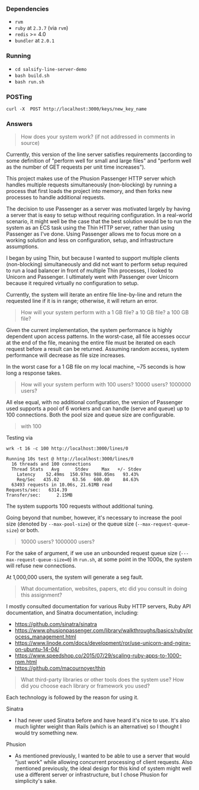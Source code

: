 ### Dependencies
* `rvm`
* `ruby` at `2.3.7` (via `rvm`)
* `redis` >= 4.0
* `bundler` at `2.0.1`

### Running
* `cd salsify-line-server-demo`
* `bash build.sh`
* `bash run.sh`

### POSTing
`curl -X  POST http://localhost:3000/keys/new_key_name`

### Answers
> How does your system work? (if not addressed in comments in source)

Currently, this version of the line server satisfies requirements (according
to some definition of "perform well for small and large files" and
"perform well as the number of GET requests per unit time increases").

This project makes use of the Phusion Passenger HTTP server which handles
multiple requests simultaneously (non-blocking) by running a process that 
first loads the project into memory, and then forks new processes to handle 
additional requests.

The decision to use Passenger as a server was motivated largely by having a 
server that is easy to setup without requiring configuration. In a real-world 
scenario, it might well be the case that the best solution would be to run the 
system as an ECS task using the Thin HTTP server, rather than using Passenger
as I've done. Using Passenger allows me to focus more on a working solution
and less on configuration, setup, and infrastructure assumptions.

I began by using Thin, but because I wanted to support multiple clients
(non-blocking) simultaneously and did not want to perform setup required to
run a load balancer in front of multiple Thin processes, I looked to Unicorn
and Passenger. I ultimately went with Passenger over Unicorn because it
required virtually no configuration to setup.

Currently, the system will iterate an entire file line-by-line and return
the requested line if it is in range; otherwise, it will return an error.

> How will your system perform with a 1 GB file? a 10 GB file? a 100 GB file?

Given the current implementation, the system performance is highly dependent
upon access patterns. In the worst-case, all file accesses occur at the
end of the file, meaning the entire file must be iterated on each request
before a result can be returned. Assuming random access, system performance
will decrease as file size increases. 

In the worst case for a 1 GB file on my local machine, ~75 seconds is how long
a response takes.

> How will your system perform with 100 users? 10000 users? 1000000 users?

All else equal, with no additional configuration, the version of Passenger used
supports a pool of 6 workers and can handle (serve and queue) up to 100
connections. Both the pool size and queue size are configurable. 

> with 100

Testing via
```
wrk -t 16 -c 100 http://localhost:3000/lines/0

Running 10s test @ http://localhost:3000/lines/0
  16 threads and 100 connections
  Thread Stats   Avg      Stdev     Max   +/- Stdev
    Latency    52.49ms  150.97ms 988.05ms   93.43%
    Req/Sec   435.02     63.56   600.00     84.63%
  63493 requests in 10.06s, 21.61MB read
Requests/sec:   6314.39
Transfer/sec:      2.15MB
```

The system supports 100 requests without additional tuning.

Going beyond that number, however, it's necessary to increase the pool size
(denoted by ```--max-pool-size```) or the queue size
(```--max-request-queue-size```) or both.

> 10000 users? 1000000 users?

For the sake of argument, if we use an unbounded request queue size
(```---max-request-queue-size=0```) in `run.sh`, at some point in the 1000s, 
the system will refuse new connections.

At 1,000,000 users, the system will generate a seg fault.

> What documentation, websites, papers, etc did you consult in doing this assignment?

I mostly consulted documentation for various Ruby HTTP servers, Ruby API
documentation, and Sinatra documentation, including:
* https://github.com/sinatra/sinatra
* https://www.phusionpassenger.com/library/walkthroughs/basics/ruby/process_management.html
* https://www.linode.com/docs/development/ror/use-unicorn-and-nginx-on-ubuntu-14-04/
* https://www.speedshop.co/2015/07/29/scaling-ruby-apps-to-1000-rpm.html
* https://github.com/macournoyer/thin

>What third-party libraries or other tools does the system use? How did you choose each library or framework you used?

Each technology is followed by the reason for using it.

Sinatra
* I had never used Sinatra before and have heard it's nice to use. It's also
much lighter weight than Rails (which is an alternative) so I thought I would try
something new.

Phusion
* As mentioned previously, I wanted to be able to use a server that would 
"just work" while allowing concurrent processing of client requests. Also 
mentioned previously, the ideal design for this kind of system might well use 
a different server or infrastructure, but I chose Phusion for simplicity's sake.
